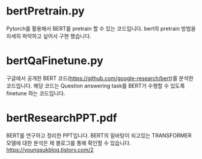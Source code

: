 # bertPretrain.py
Pytorch를 활용해서 BERT를 pretrain 할 수 있는 코드입니다.
bert의 pretrain 방법을 자세히 파악하고 싶어서 구현 했습니다.

# bertQaFinetune.py
구글에서 공개한 BERT 코드(https://github.com/google-research/bert)를 분석한 코드입니다.
해당 코드는 Question answering task를 BERT가 수행할 수 있도록 finetune 하는 코드입니다.

# bertResearchPPT.pdf
BERT를 연구하고 정리한 PPT입니다. 
BERT의 밑바탕이 되고있는 TRANSFORMER 모델에 대한 분석은 제 블로그를 통해 확인할 수 있습니다. https://youngsukblog.tistory.com/2
